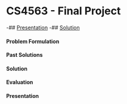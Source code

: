 # CS4563 - Final Project

-## [Presentation](ML_Presentation.pdf)
-## [Solution](Crime_Project.ipynb)



#### Problem Formulation
#### Past Solutions
#### Solution
#### Evaluation
#### Presentation
